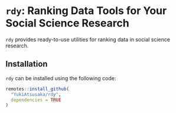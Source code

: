 # `rdy`: Ranking Data Tools for Your Social Science Research

`rdy` provides ready-to-use utilities for ranking data in social science research.

## Installation

`rdy` can be installed using the following code:

``` r
remotes::install_github(
  "YukiAtsusaka/rdy",
  dependencies = TRUE
)
```

## 
